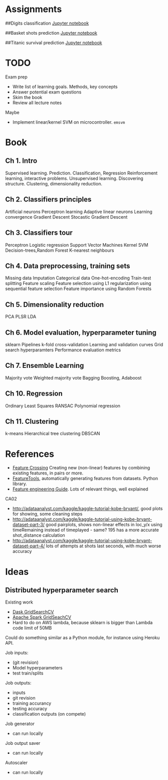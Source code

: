 
# Assignments

##Digits classification
[Jupyter notebook](./assignment1/Handwriting.ipynb)

##Basket shots prediction
[Jupyter notebook](./assignment2/Basketball.ipynb)

##Titanic survival prediction
[Jupyter notebook](./assignment3/Titanic.ipynb)

# TODO

Exam prep

* Write list of learning goals. Methods, key concepts
* Answer potential exam questions
* Skim the book
* Review all lecture notes

Maybe

* Implement linear/kernel SVM on microcontroller. `emsvm` 


# Book

## Ch 1. Intro
Supervised learning. Prediction. Classification, Regression
Reinforcement learning, interactive problems.
Unsupervised learning. Discovering structure. Clustering, dimensionality reduction.

## Ch 2. Classifiers principles
Artificial neurons
Perceptron learning
Adaptive linear neurons
Learning convergence
Gradient Descent
Stocastic Gradient Descent

## Ch 3. Classifiers tour
Perceptron
Logistic regression
Support Vector Machines
Kernel SVM
Decision-trees,Random Forest
K-nearest neighbours

## Ch 4. Data preprocessing, training sets
Missing data
Imputation
Categorical data
One-hot-encoding
Train-test splitting
Feature scaling
Feature selection
using L1 regularization
using sequential feature selection
Feature importance using Random Forests

## Ch 5. Dimensionality reduction
PCA
PLSR
LDA

## Ch 6. Model evaluation, hyperparameter tuning
sklearn Pipelines
k-fold cross-validation
Learning and validation curves
Grid search hyperparamters
Performance evaluation metrics

## Ch 7. Ensemble Learning
Majority vote
Weighted majority vote
Bagging
Boosting, Adaboost

## Ch 10. Regression
Ordinary Least Squares
RANSAC
Polynomial regression

## Ch 11. Clustering
k-means
Hierarchical tree clustering
DBSCAN



# References

* [Feature Crossing](https://developers.google.com/machine-learning/crash-course/feature-crosses/crossing-one-hot-vectors)
Creating new (non-linear) features by combining existing features, in pairs or more. 
* [FeatureTools](https://docs.featuretools.com/index.html), automatically generating features from datasets. Python library.
* [Feature engineering Guide](http://adataanalyst.com/machine-learning/comprehensive-guide-feature-engineering/).
Lots of relevant things, well explained

CA02

* http://adataanalyst.com/kaggle/kaggle-tutorial-kobe-bryant/, good plots for showing, some cleaning steps
* http://adataanalyst.com/kaggle/kaggle-tutorial-using-kobe-bryant-dataset-part-3/
good pairplots, shows non-linear effects in loc_y/x
using timeRemaining instead of timeplayed - same?
195 has a more accurate shot_distance calculation
* http://adataanalyst.com/kaggle/kaggle-tutorial-using-kobe-bryant-dataset-part-4/
lots of attempts at shots last seconds, with much worse accuracy

# Ideas

## Distributed hyperparameter search

Existing work

* [Dask GridSearchCV](https://www.kdnuggets.com/2017/05/dask-searchcv-distributed-hyperparameter-optimization-scikit-learn.html)
* [Apache Spark GridSeachCV](https://databricks.com/blog/2016/02/08/auto-scaling-scikit-learn-with-apache-spark.html)
* Hard to do on AWS lambda, because sklearn is bigger than Lambda code limit of 50MB

Could do something similar as a Python module, for instance using Heroku API.

Job inputs:
- (git revision)
- Model hyperparameters
- test train/splits

Job outputs:
- inputs
- git revision
- training accurancy
- testing accuracy
- classification outputs (on compete)

Job generator
- can run locally

Job output saver
- can run locally

Autoscaler
- can run locally


